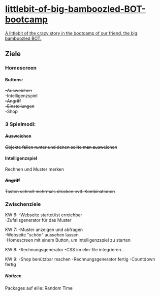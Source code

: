# [littlebit-of-big-bamboozled-BOT-bootcamp](https://gbbasel.github.io/littlebit-of-big-bamboozled-BOT-bootcamp/)
[A littlebit of the crazy story in the bootcamp of our friend, the big bamboozled BOT.](https://gbbasel.github.io/littlebit-of-big-bamboozled-BOT-bootcamp/)

## Ziele
### Homescreen
#### Buttons:  
~~-Ausweichen~~  
-Intelligenzspiel  
~~-Angriff~~  
~~-Einstellungen~~  
-Shop  

### 3 Spielmodi:  
#### ~~Ausweichen~~  
~~Objekte fallen runter und denen sollte man ausweichen~~  
#### Intelligenzspiel  
Rechnen und Muster merken  
#### ~~Angriff~~  
~~Tasten schnell mehrmals drücken evtl. Kombinationen~~  
  
### Zwischenziele  
KW 6: -Webseite startet/ist erreichbar  
      -Zufallsgenerator für das Muster  
      
KW 7: -Muster anzeigen und abfragen  
      -Webseite "schön" aussehen lassen  
      -Homescreen mit einem Button, um Intelligenzspiel zu starten  
      
KW 8: -Rechnungsgenerator
      -CSS im elm-file integrieren...

KW 9: -Shop benützbar machen
      -Rechnungsgenerator fertig 
      -Countdown fertig
  
  

##### Notizen

Packages auf ellie:
Random
Time
